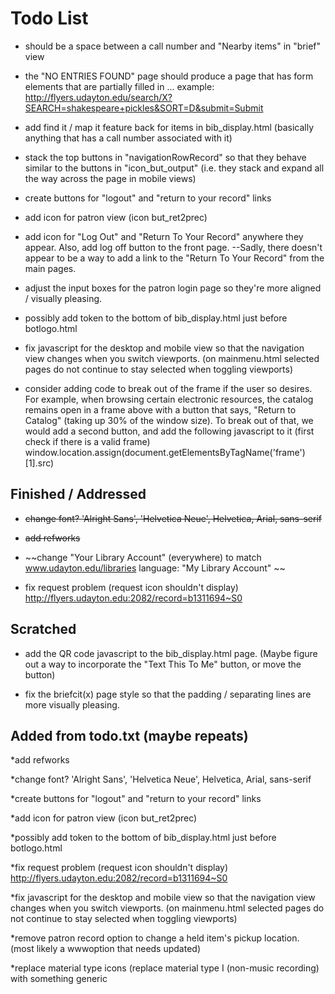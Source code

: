 Todo List
=========
* should be a space between a call number and "Nearby items" in "brief" view

* the "NO ENTRIES FOUND" page should produce a page that has form elements that are partially filled in ... example: http://flyers.udayton.edu/search/X?SEARCH=shakespeare+pickles&SORT=D&submit=Submit

* add find it / map it feature back for items in bib_display.html (basically 
anything that has a call number associated with it)

* stack the top buttons in "navigationRowRecord" so that they behave similar to 
the buttons in "icon_but_output" (i.e. they stack and expand all the way across
the page in mobile views) 

* create buttons for "logout" and "return to your record" links

* add icon for patron view (icon but_ret2prec)

* add icon for "Log Out" and  "Return To Your Record" anywhere they appear. 
Also, add log off button to the front page. --Sadly, there doesn't appear
to be a way to add a link to the "Return To Your Record" from the main pages.

* adjust the input boxes for the patron login page so they're more aligned / 
visually pleasing.

* possibly add <!--{pager}--> token to the bottom of bib_display.html just before botlogo.html

* fix javascript for the desktop and mobile view so that the navigation view changes when you switch viewports.
	(on mainmenu.html selected pages do not continue to stay selected when toggling viewports)

* consider adding code to break out of the frame if the user so desires. For example, when browsing certain electronic 
resources, the catalog remains open in a frame above with a button that says, "Return to Catalog" (taking up 30% of the 
window size).  To break out of that, we would add a second button, and add the following javascript to it (first check if
there is a valid frame)
window.location.assign(document.getElementsByTagName('frame')[1].src)

Finished / Addressed
--------------------
* ~~change font?
'Alright Sans', 'Helvetica Neue', Helvetica, Arial, sans-serif~~

* ~~add refworks~~

* ~~change "Your Library Account" (everywhere) to match www.udayton.edu/libraries language: "My Library Account" ~~

* fix request problem (request icon shouldn't display) http://flyers.udayton.edu:2082/record=b1311694~S0

Scratched
---------
* add the QR code javascript to the bib_display.html page. (Maybe figure out 
a way to incorporate the "Text This To Me" button, or move the button)

* fix the briefcit(x) page style so that the padding / separating lines are 
more visually pleasing.

Added from todo.txt (maybe repeats)
-------------------
*add refworks

*change font?
'Alright Sans', 'Helvetica Neue', Helvetica, Arial, sans-serif

*create buttons for "logout" and "return to your record" links

*add icon for patron view (icon but_ret2prec)

*possibly add <!--{pager}--> token to the bottom of bib_display.html just before botlogo.html
 
*fix request problem (request icon shouldn't display) http://flyers.udayton.edu:2082/record=b1311694~S0

*fix javascript for the desktop and mobile view so that the navigation view changes when you switch viewports.
	(on mainmenu.html selected pages do not continue to stay selected when toggling viewports)

*remove patron record option to change a held item's pickup location. 
	(most likely a wwwoption that needs updated)

*replace material type icons (replace material type I (non-music recording) with something
generic
